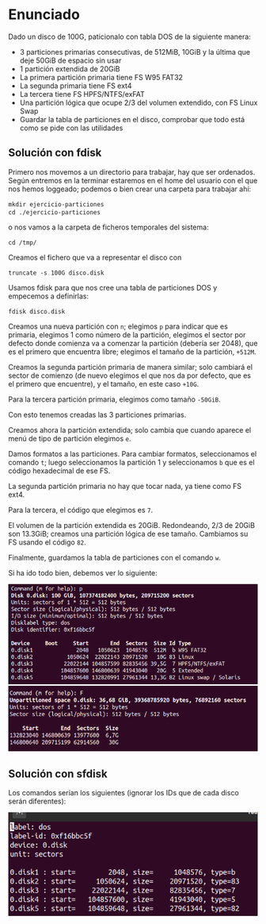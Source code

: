 # Enunciado
Dado un disco de 100G, paticionalo con tabla DOS de la siguiente manera:
- 3 particiones primarias consecutivas, de 512MiB, 10GiB y la última que deje
    50GiB de espacio sin usar
- 1 partición extendida de 20GiB
- La primera partición primaria tiene FS W95 FAT32
- La segunda primaria tiene FS ext4
- La tercera tiene FS HPFS/NTFS/exFAT
- Una partición lógica que ocupe 2/3 del volumen extendido, con FS Linux Swap
- Guardar la tabla de particiones en el disco, comprobar que todo está como 
    se pide con las utilidades


## Solución con fdisk
Primero nos movemos a un directorio para trabajar, hay que ser ordenados.
Según entremos en la terminar estaremos en el home del usuario con el que
nos hemos loggeado; podemos o bien crear una carpeta para trabajar ahí:

```
mkdir ejercicio-particiones
cd ./ejercicio-particiones
```

o nos vamos a la carpeta de ficheros temporales del sistema:

```
cd /tmp/
```

Creamos el fichero que va a representar el disco con

```
truncate -s 100G disco.disk
```

Usamos fdisk para que nos cree una tabla de particiones DOS y empecemos a 
definirlas:

```
fdisk disco.disk
```

Creamos una nueva partición con `n`; elegimos `p` para indicar que es primaria,
elegimos 1 como número de la partición, elegimos el sector por defecto donde
comienza va a comenzar la partición (debería ser 2048), que es el primero que 
encuentra libre; elegimos el tamaño de la partición, `+512M`.

Creamos la segunda partición primaria de manera similar; solo cambiará el 
sector de comienzo (de nuevo elegimos el que nos da por defecto, que es el
primero que encuentre), y el tamaño, en este caso `+10G`.

Para la tercera partición primaria, elegimos como tamaño `-50GiB`.

Con esto tenemos creadas las 3 particiones primarias.

Creamos ahora la partición extendida; solo cambia que cuando aparece el menú
de tipo de partición elegimos `e`.

Damos formatos a las particiones. Para cambiar formatos, seleccionamos el
comando `t`; luego seleccionamos la partición 1 y seleccionamos `b` 
que es el código hexadecimal de ese FS.

La segunda partición primaria no hay que tocar nada, ya tiene como FS ext4.

Para la tercera, el código que elegimos es `7`.

El volumen de la partición extendida es 20GiB. Redondeando, 2/3 de 20GiB
son 13.3GiB; creamos una partición lógica de ese tamaño. Cambiamos
su FS usando el código `82`.

Finalmente, guardamos la tabla de particiones con el comando `w`.

Si ha ido todo bien, debemos ver lo siguiente:

![particiones](./Ej-part-DOS-images/partitions-list.PNG)
![free-space](./Ej-part-DOS-images/free-space.PNG)

## Solución con sfdisk
Los comandos serían los siguientes (ignorar los IDs que de cada disco
serán diferentes):

![sfdisk-solution](./Ej-part-DOS-images/sol-con-sfdisk.PNG)